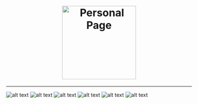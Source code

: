 <h1 align="center">
  <br>
  <a href="#"><img  width="200px" alt="Personal Page"></a>
</h1>
<hr Align="center" height="5px">

![ alt text ](https://img.shields.io/badge/HTML-0.2.1-E34F26?style=for-the-badge&logo=HTML)
![ alt text ](https://img.shields.io/badge/css3-1.13.1-1572B6?style=for-the-badge&logo=css3)
![ alt text ](https://img.shields.io/badge/AMEBA--2D8C3C?style=for-the-badge&logo=AMEBA)
![ alt text ](https://img.shields.io/badge/mailchimp--FFE01B?style=for-the-badge&logo=mailchimp)
![ alt text ](https://img.shields.io/badge/man--E40045?style=for-the-badge&logo=man)
![ alt text ](https://img.shields.io/badge/codeproject--FF9900?style=for-the-badge&logo=codeproject)

